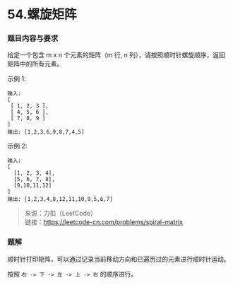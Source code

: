 # 54.螺旋矩阵

### 题目内容与要求

给定一个包含 m x n 个元素的矩阵（m 行, n 列），请按照顺时针螺旋顺序，返回矩阵中的所有元素。

示例 1:
```
输入:
[
 [ 1, 2, 3 ],
 [ 4, 5, 6 ],
 [ 7, 8, 9 ]
]
输出: [1,2,3,6,9,8,7,4,5]
```

示例 2:
```
输入:
[
  [1, 2, 3, 4],
  [5, 6, 7, 8],
  [9,10,11,12]
]
输出: [1,2,3,4,8,12,11,10,9,5,6,7]
```

> 来源：力扣（LeetCode）\
链接：https://leetcode-cn.com/problems/spiral-matrix

### 题解

顺时针打印矩阵，可以通过记录当前移动方向和已遍历过的元素进行顺时针运动。

按照 `右 -> 下 -> 左 -> 上 -> 右` 的顺序进行。
